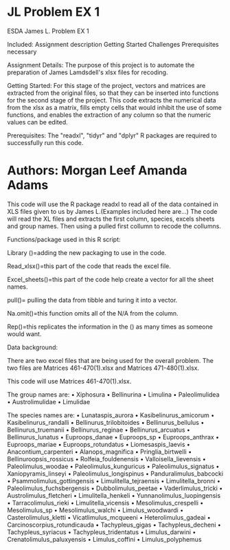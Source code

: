 # JL Problem EX 1
ESDA James L. Problem EX 1

Included:
  Assignment description
  Getting Started
    Challenges
    Prerequisites necessary

Assignment Details:
The purpose of this project is to automate the preparation of James Lamdsdell's xlsx files for recoding.

Getting Started:
  For this stage of the project, vectors and matrices are extracted from the original files, so that they can be inserted into functions for the second stage of the project. 
  This code extracts the numerical data from the xlsx as a matrix, fills empty cells that would inhibit the use of some functions, and enables the extraction of any column so that the numeric values can be edited. 

  Prerequisites:
    The "readxl", "tidyr" and "dplyr" R packages are required to successfully run this code.	

Authors:
Morgan Leef
Amanda Adams
=======
This code will use the R package readxl to read all of the data contained in XLS files given to us by James L.(Examples included here are...) The code will read the XL files and extracts the first column, species, excels sheets and group names. Then using a pulled first collumn to recode the collumns.  






Functions/package used in this R script:


Library ()=adding the new packaging to use in the code.

Read_xlsx()=this part of the code that reads the excel file. 

Excel_sheets()=this part of the code help create a vector for all the sheet names. 

pull()= pulling the data from tibble and turing it into a vector.

Na.omit()=this function omits all of the N/A from the column. 

Rep()=this replicates the information in the () as many times as someone would want.

    





Data background:

There are two excel files that are being used for the overall problem. The two files are Matrices 461-470(1).xlsx and Matrices 471-480(1).xlsx. 

This code will use Matrices 461-470(1).xlsx. 

The group names are:
•	Xiphosura
•	Bellinurina
•	Limulina
•	Paleolimulidea
•	Austrolimulidae
•	Limulidae


The species names are:
•	Lunataspis_aurora
•	Kasibelinurus_amicorum
•	Kasibelinurus_randalli
•	Bellinurus_trilobitoides
•	Bellinurus_bellulus
•	Bellinurus_truemanii
•	Bellinurus_reginae
•	Bellinurus_arcuatus
•	Bellinurus_lunatus
•	Euproops_danae
•	Euproops_sp
•	Euproops_anthrax
•	Euproops_mariae
•	Euproops_rotundatus
•	Liomesaspis_laevis
•	Anacontium_carpenteri
•	Alanops_magnifica
•	Pringlia_birtwelli
•	Bellinuroopsis_rossicus
•	Rolfeia_fouldenensis
•	Valloisella_lievensis
•	Paleolimulus_woodae
•	Paleolimulus_kunguricus
•	Paleolimulus_signatus
•	Xaniopyramis_linseyi
•	Paleolimulus_longispinus
•	Panduralimulus_babcocki
•	Psammolimulus_gottingensis
•	Limulitella_tejraensis
•	Limulitella_bronni
•	Paleolimulus_fuchsbergensis
•	Dubbolimulus_peetae
•	Vaderlimulus_tricki
•	Austrolimulus_fletcheri
•	Limulitella_henkeli
•	Yunnanolimulus_luopingensis
•	Tarracolimulus_rieki
•	Limulitella_vicensis
•	Mesolimulus_crespelli
•	Mesolimulus_sp
•	Mesolimulus_walchi
•	Limulus_woodwardi
•	Casterolimulus_kletti
•	Vicatlimulus_mcqueeni
•	Heterolimulus_gadeai
•	Carcinoscorpius_rotundicauda
•	Tachypleus_gigas
•	Tachypleus_decheni
•	Tachypleus_syriacus
•	Tachypleus_tridentatus
•	Limulus_darwini
•	Crenatolimulus_paluxyensis
•	Limulus_coffini
•	Limulus_polyphemus
